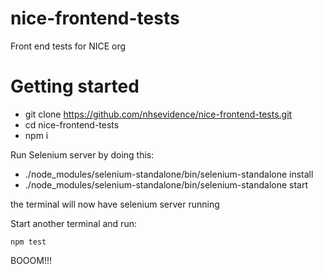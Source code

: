# nice-frontend-tests
Front end tests for NICE org


# Getting started

- git clone https://github.com/nhsevidence/nice-frontend-tests.git
- cd nice-frontend-tests
- npm i

Run Selenium server by doing this:

 - ./node_modules/selenium-standalone/bin/selenium-standalone install 
 - ./node_modules/selenium-standalone/bin/selenium-standalone start 


the terminal will now have selenium server running

Start another terminal and run:

```npm test```

BOOOM!!!


